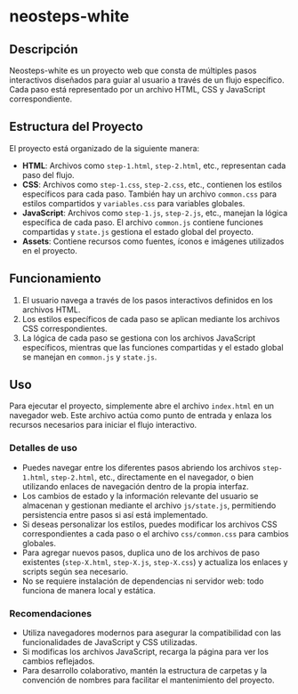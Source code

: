 # neosteps-white

## Descripción
Neosteps-white es un proyecto web que consta de múltiples pasos interactivos diseñados para guiar al usuario a través de un flujo específico. Cada paso está representado por un archivo HTML, CSS y JavaScript correspondiente.

## Estructura del Proyecto
El proyecto está organizado de la siguiente manera:

- **HTML**: Archivos como `step-1.html`, `step-2.html`, etc., representan cada paso del flujo.
- **CSS**: Archivos como `step-1.css`, `step-2.css`, etc., contienen los estilos específicos para cada paso. También hay un archivo `common.css` para estilos compartidos y `variables.css` para variables globales.
- **JavaScript**: Archivos como `step-1.js`, `step-2.js`, etc., manejan la lógica específica de cada paso. El archivo `common.js` contiene funciones compartidas y `state.js` gestiona el estado global del proyecto.
- **Assets**: Contiene recursos como fuentes, íconos e imágenes utilizados en el proyecto.

## Funcionamiento
1. El usuario navega a través de los pasos interactivos definidos en los archivos HTML.
2. Los estilos específicos de cada paso se aplican mediante los archivos CSS correspondientes.
3. La lógica de cada paso se gestiona con los archivos JavaScript específicos, mientras que las funciones compartidas y el estado global se manejan en `common.js` y `state.js`.

## Uso
Para ejecutar el proyecto, simplemente abre el archivo `index.html` en un navegador web. Este archivo actúa como punto de entrada y enlaza los recursos necesarios para iniciar el flujo interactivo.

### Detalles de uso
- Puedes navegar entre los diferentes pasos abriendo los archivos `step-1.html`, `step-2.html`, etc., directamente en el navegador, o bien utilizando enlaces de navegación dentro de la propia interfaz.
- Los cambios de estado y la información relevante del usuario se almacenan y gestionan mediante el archivo `js/state.js`, permitiendo persistencia entre pasos si así está implementado.
- Si deseas personalizar los estilos, puedes modificar los archivos CSS correspondientes a cada paso o el archivo `css/common.css` para cambios globales.
- Para agregar nuevos pasos, duplica uno de los archivos de paso existentes (`step-X.html`, `step-X.js`, `step-X.css`) y actualiza los enlaces y scripts según sea necesario.
- No se requiere instalación de dependencias ni servidor web: todo funciona de manera local y estática.

### Recomendaciones
- Utiliza navegadores modernos para asegurar la compatibilidad con las funcionalidades de JavaScript y CSS utilizadas.
- Si modificas los archivos JavaScript, recarga la página para ver los cambios reflejados.
- Para desarrollo colaborativo, mantén la estructura de carpetas y la convención de nombres para facilitar el mantenimiento del proyecto.